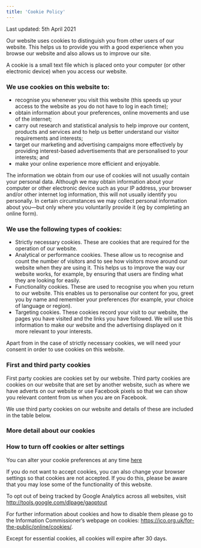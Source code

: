 ```yaml
---
title: 'Cookie Policy'
---
```


Last updated: 5th April 2021

Our website uses cookies to distinguish you from other users of our website. This helps us to provide you with a good experience when you browse our website and also allows us to improve our site.

A cookie is a small text file which is placed onto your computer (or other electronic device) when you access our website.

### We use cookies on this website to:
- recognise you whenever you visit this website (this speeds up your access to the website as you do not have to log in each time);
- obtain information about your preferences, online movements and use of the internet;
- carry out research and statistical analysis to help improve our content, products and services and to help us better understand our visitor requirements and interests;
- target our marketing and advertising campaigns more effectively by providing interest-based advertisements that are personalised to your interests; and
- make your online experience more efficient and enjoyable.

The information we obtain from our use of cookies will not usually contain your personal data. Although we may obtain information about your computer or other electronic device such as your IP address, your browser and/or other internet log information, this will not usually identify you personally. In certain circumstances we may collect personal information about you—but only where you voluntarily provide it (eg by completing an online form).

### We use the following types of cookies:
-	Strictly necessary cookies. These are cookies that are required for the operation of our website.
-	Analytical or performance cookies. These allow us to recognise and count the number of visitors and to see how visitors move around our website when they are using it. This helps us to improve the way our website works, for example, by ensuring that users are finding what they are looking for easily.
-	Functionality cookies. These are used to recognise you when you return to our website. This enables us to personalise our content for you, greet you by name and remember your preferences (for example, your choice of language or region).
-	Targeting cookies. These cookies record your visit to our website, the pages you have visited and the links you have followed. We will use this information to make our website and the advertising displayed on it more relevant to your interests.

Apart from in the case of strictly necessary cookies, we will need your consent in order to use cookies on this website.

### First and third party cookies

First party cookies are cookies set by our website. Third party cookies are cookies on our website that are set by another website, such as where we have adverts on our website or use Facebook pixels so that we can show you relevant content from us when you are on Facebook.

We use third party cookies on our website and details of these are included in the table below.

### More detail about our cookies

<script id="CookieDeclaration" src="https://consent.cookiebot.com/2ba64ac8-5147-4324-a942-171281f9b5bd/cd.js" type="text/javascript" async></script>


### How to turn off cookies or alter settings

You can alter your cookie preferences at any time <a href="javascript:Cookiebot.renew()">here</a>

If you do not want to accept cookies, you can also change your browser settings so that cookies are not accepted. If you do this, please be aware that you may lose some of the functionality of this website.

To opt out of being tracked by Google Analytics across all websites, visit http://tools.google.com/dlpage/gaoptout

For further information about cookies and how to disable them please go to the Information Commissioner’s webpage on cookies: https://ico.org.uk/for-the-public/online/cookies/.

Except for essential cookies, all cookies will expire after 30 days.
